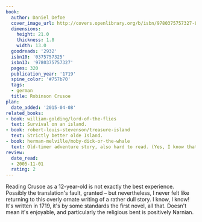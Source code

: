 ```yaml
---
book:
  author: Daniel Defoe
  cover_image_url: http://covers.openlibrary.org/b/isbn/9780375757327-L.jpg
  dimensions:
    height: 21.0
    thickness: 1.8
    width: 13.0
  goodreads: '2932'
  isbn10: '0375757325'
  isbn13: '9780375757327'
  pages: 320
  publication_year: '1719'
  spine_color: '#757b70'
  tags:
  - german
  title: Robinson Crusoe
plan:
  date_added: '2015-04-08'
related_books:
- book: william-golding/lord-of-the-flies
  text: Survival on an island.
- book: robert-louis-stevenson/treasure-island
  text: Strictly better olde Island.
- book: herman-melville/moby-dick-or-the-whale
  text: Old-timer adventure story, also hard to read. (Yes, I know that there are centuries in between.)
review:
  date_read:
  - 2005-11-01
  rating: 2
---
```


Reading Crusoe as a 12-year-old is not exactly the best experience. Possibly the translation's fault, granted – but
nevertheless, I never felt like returning to this overly ornate writing of a rather dull story. I know, I know! It's
written in 1719, it's by some standards the first novel, all that. Doesn't mean it's enjoyable, and particularly the
religious bent is positively Narnian.
